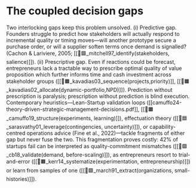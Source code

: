 # The coupled decision gaps  
Two interlocking gaps keep this problem unsolved. (i) Predictive gap. Founders struggle to predict how stakeholders will actually respond to incremental quality or timing moves—will another prototype secure a purchase order, or will a supplier soften terms once demand is signalled? (Cachon & Lariviere, 2005; [[📜🟩_mitchell97_identify(stakeholders, salience)]]). (ii) Prescriptive gap. Even if reactions could be forecast, entrepreneurs lack a tractable way to prescribe optimal quality of value proposition which further informs time and cash investment across stakeholder groups ([[📜🟧_kavadias03_sequence(projects,priority)]], [[📜🟧_kavadias02_allocate(dynamic-portfolio,NPD)]]). Prediction without prescription is paralysis; prescription without prediction is blind execution. Contemporary heuristics—Lean-Startup validation loops ([[camuffo24-theory-driven-strategic-management-decisions.pdf]], [[📜🟧_camuffo19_structure(experiments, learning)]]), effectuation theory ([[📜🟦_sarasvathy01_leverage(contingencies, uncertainty)]]), or capability-centred operations advice (Fine et al., 2022)—tackle fragments of either gap but never fuse the two. This fragmentation proves costly: 42% of startups fail can be interpreted as quality-commitment mismatches ([[📜🟪_cb18_validate(demand, before-scaling)]]), as entrepreneurs resort to trial-and-error ([[📜🟧_kerr14_systematize(experimentation, entrepreneurship)]]) or learn from samples of one ([[📜🟪_march91_extract(organizations, small-histories)]]).